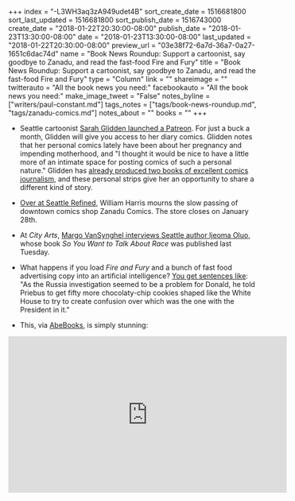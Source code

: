 +++
index = "-L3WH3aq3zA949udet4B"
sort_create_date = 1516681800
sort_last_updated = 1516681800
sort_publish_date = 1516743000
create_date = "2018-01-22T20:30:00-08:00"
publish_date = "2018-01-23T13:30:00-08:00"
date = "2018-01-23T13:30:00-08:00"
last_updated = "2018-01-22T20:30:00-08:00"
preview_url = "03e38f72-6a7d-36a7-0a27-1651c6dac74d"
name = "Book News Roundup: Support a cartoonist, say goodbye to Zanadu, and read the fast-food Fire and Fury"
title = "Book News Roundup: Support a cartoonist, say goodbye to Zanadu, and read the fast-food Fire and Fury"
type = "Column"
link = ""
shareimage = ""
twitterauto = "All the book news you need:"
facebookauto = "All the book news you need:"
make_image_tweet = "False"
notes_byline = ["writers/paul-constant.md"]
tags_notes = ["tags/book-news-roundup.md", "tags/zanadu-comics.md"]
notes_about = ""
books = ""
+++
* Seattle cartoonist [Sarah Glidden launched a Patreon](https://www.patreon.com/sarahglidden). For just a buck a month, Glidden will give you access to her diary comics. Glidden notes that her personal comics lately have been about her pregnancy and impending motherhood, and "I thought it would be nice to have a little more of an intimate space for posting comics of such a personal nature." Glidden has [already produced two books of excellent comics journalism](http://www.seattlereviewofbooks.com/notes/2015/10/19/new-hire-sarah-glidden-doesnt-believe-in-the-seattle-freeze/), and these personal strips give her an opportunity to share a different kind of story. 

* [Over at Seattle Refined](http://seattlerefined.com/lifestyle/local-comic-store-closes-after-42-years-of-service), William Harris mourns the slow passing of downtown comics shop Zanadu Comics. The store closes on January 28th.

* At *City Arts*, [Margo VanSynghel interviews Seattle author Ijeoma Oluo](http://www.cityartsmagazine.com/the-honest-truth-qa-with-ijeoma-oluo/), whose book *So You Want to Talk About Race* was published last Tuesday.

* What happens if you load *Fire and Fury* and a bunch of fast food advertising copy into an artificial intelligence? [You get sentences like](http://botnik.org/content/fire-and-fury.html): "As the Russia investigation seemed to be a problem for Donald, he told Priebus to get fifty more chocolaty-chip cookies shaped like the White House to try to create confusion over which was the one with the President in it."

* This, via [AbeBooks](https://www.abebooks.com/blog/index.php/2018/01/19/germanys-parthenon-of-banned-books/), is simply stunning:

<iframe width="560" height="315" src="https://www.youtube.com/embed/V3FCN8RMrCs?rel=0" frameborder="0" allow="autoplay; encrypted-media" allowfullscreen></iframe>